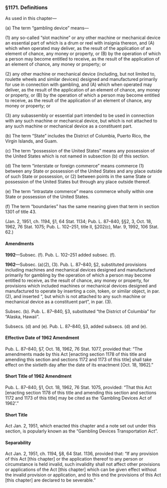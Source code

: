 ### §1171. Definitions ###

As used in this chapter—

(a) The term “gambling device” means—

(1) any so-called “slot machine” or any other machine or mechanical device an essential part of which is a drum or reel with insignia thereon, and (A) which when operated may deliver, as the result of the application of an element of chance, any money or property, or (B) by the operation of which a person may become entitled to receive, as the result of the application of an element of chance, any money or property; or

(2) any other machine or mechanical device (including, but not limited to, roulette wheels and similar devices) designed and manufactured primarily for use in connection with gambling, and (A) which when operated may deliver, as the result of the application of an element of chance, any money or property, or (B) by the operation of which a person may become entitled to receive, as the result of the application of an element of chance, any money or property; or

(3) any subassembly or essential part intended to be used in connection with any such machine or mechanical device, but which is not attached to any such machine or mechanical device as a constituent part.

(b) The term “State” includes the District of Columbia, Puerto Rico, the Virgin Islands, and Guam.

(c) The term “possession of the United States” means any possession of the United States which is not named in subsection (b) of this section.

(d) The term “interstate or foreign commerce” means commerce (1) between any State or possession of the United States and any place outside of such State or possession, or (2) between points in the same State or possession of the United States but through any place outside thereof.

(e) The term “intrastate commerce” means commerce wholly within one State or possession of the United States.

(f) The term “boundaries” has the same meaning given that term in section 1301 of title 43.

(Jan. 2, 1951, ch. 1194, §1, 64 Stat. 1134; Pub. L. 87–840, §§2, 3, Oct. 18, 1962, 76 Stat. 1075; Pub. L. 102–251, title II, §202(c), Mar. 9, 1992, 106 Stat. 62.)

#### Amendments ####

**1992**—Subsec. (f). Pub. L. 102–251 added subsec. (f).

**1962**—Subsec. (a)(2), (3). Pub. L. 87–840, §2, substituted provisions including machines and mechanical devices designed and manufactured primarily for gambling by the operation of which a person may become entitled to receive, as the result of chance, any money or property, for provisions which included machines or mechanical devices designed and manufactured to operate by inserting a coin, token, or similar object, in par. (2), and inserted “, but which is not attached to any such machine or mechanical device as a constituent part”, in par. (3).

Subsec. (b). Pub. L. 87–840, §3, substituted “the District of Columbia” for “Alaska, Hawaii”.

Subsecs. (d) and (e). Pub. L. 87–840, §3, added subsecs. (d) and (e).

#### Effective Date of 1962 Amendment ####

Pub. L. 87–840, §7, Oct. 18, 1962, 76 Stat. 1077, provided that: “The amendments made by this Act [enacting section 1178 of this title and amending this section and sections 1172 and 1173 of this title] shall take effect on the sixtieth day after the date of its enactment [Oct. 18, 1962].”

#### Short Title of 1962 Amendment ####

Pub. L. 87–840, §1, Oct. 18, 1962, 76 Stat. 1075, provided: “That this Act [enacting section 1178 of this title and amending this section and sections 1172 and 1173 of this title] may be cited as the ‘Gambling Devices Act of 1962’.”

#### Short Title ####

Act Jan. 2, 1951, which enacted this chapter and a note set out under this section, is popularly known as the “Gambling Devices Transportation Act”.

#### Separability ####

Act Jan. 2, 1951, ch. 1194, §8, 64 Stat. 1136, provided that: “If any provision of this Act [this chapter] or the application thereof to any person or circumstance is held invalid, such invalidity shall not affect other provisions or applications of the Act [this chapter] which can be given effect without the invalid provision or application, and to this end the provisions of this Act [this chapter] are declared to be severable.”